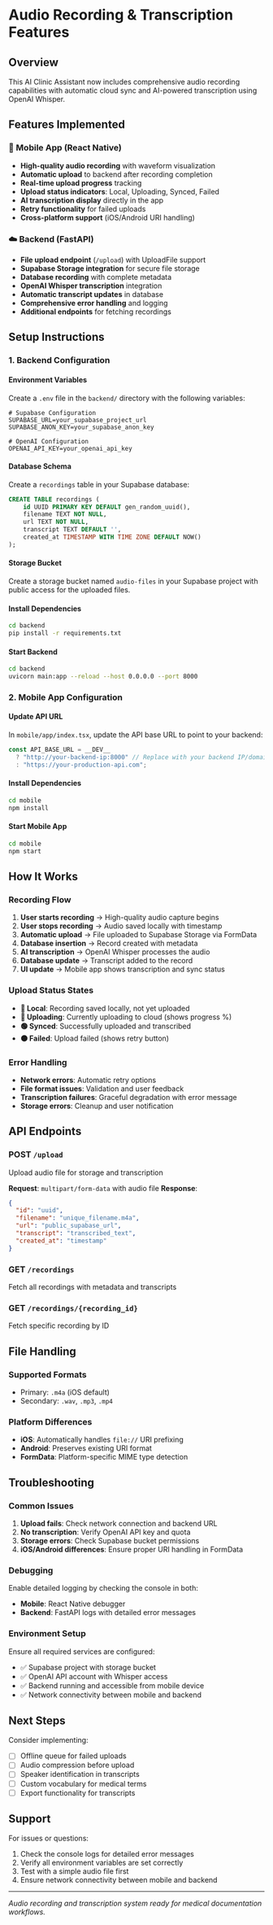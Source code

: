 # Audio Recording & Transcription Features

## Overview

This AI Clinic Assistant now includes comprehensive audio recording capabilities with automatic cloud sync and AI-powered transcription using OpenAI Whisper.

## Features Implemented

### 🎤 Mobile App (React Native)

- **High-quality audio recording** with waveform visualization
- **Automatic upload** to backend after recording completion
- **Real-time upload progress** tracking
- **Upload status indicators**: Local, Uploading, Synced, Failed
- **AI transcription display** directly in the app
- **Retry functionality** for failed uploads
- **Cross-platform support** (iOS/Android URI handling)

### ☁️ Backend (FastAPI)

- **File upload endpoint** (`/upload`) with UploadFile support
- **Supabase Storage integration** for secure file storage
- **Database recording** with complete metadata
- **OpenAI Whisper transcription** integration
- **Automatic transcript updates** in database
- **Comprehensive error handling** and logging
- **Additional endpoints** for fetching recordings

## Setup Instructions

### 1. Backend Configuration

#### Environment Variables

Create a `.env` file in the `backend/` directory with the following variables:

```env
# Supabase Configuration
SUPABASE_URL=your_supabase_project_url
SUPABASE_ANON_KEY=your_supabase_anon_key

# OpenAI Configuration
OPENAI_API_KEY=your_openai_api_key
```

#### Database Schema

Create a `recordings` table in your Supabase database:

```sql
CREATE TABLE recordings (
    id UUID PRIMARY KEY DEFAULT gen_random_uuid(),
    filename TEXT NOT NULL,
    url TEXT NOT NULL,
    transcript TEXT DEFAULT '',
    created_at TIMESTAMP WITH TIME ZONE DEFAULT NOW()
);
```

#### Storage Bucket

Create a storage bucket named `audio-files` in your Supabase project with public access for the uploaded files.

#### Install Dependencies

```bash
cd backend
pip install -r requirements.txt
```

#### Start Backend

```bash
cd backend
uvicorn main:app --reload --host 0.0.0.0 --port 8000
```

### 2. Mobile App Configuration

#### Update API URL

In `mobile/app/index.tsx`, update the API base URL to point to your backend:

```typescript
const API_BASE_URL = __DEV__
  ? "http://your-backend-ip:8000" // Replace with your backend IP/domain
  : "https://your-production-api.com";
```

#### Install Dependencies

```bash
cd mobile
npm install
```

#### Start Mobile App

```bash
cd mobile
npm start
```

## How It Works

### Recording Flow

1. **User starts recording** → High-quality audio capture begins
2. **User stops recording** → Audio saved locally with timestamp
3. **Automatic upload** → File uploaded to Supabase Storage via FormData
4. **Database insertion** → Record created with metadata
5. **AI transcription** → OpenAI Whisper processes the audio
6. **Database update** → Transcript added to the record
7. **UI update** → Mobile app shows transcription and sync status

### Upload Status States

- **🔴 Local**: Recording saved locally, not yet uploaded
- **🔵 Uploading**: Currently uploading to cloud (shows progress %)
- **🟢 Synced**: Successfully uploaded and transcribed
- **🟠 Failed**: Upload failed (shows retry button)

### Error Handling

- **Network errors**: Automatic retry options
- **File format issues**: Validation and user feedback
- **Transcription failures**: Graceful degradation with error message
- **Storage errors**: Cleanup and user notification

## API Endpoints

### POST `/upload`

Upload audio file for storage and transcription

**Request**: `multipart/form-data` with audio file
**Response**:

```json
{
  "id": "uuid",
  "filename": "unique_filename.m4a",
  "url": "public_supabase_url",
  "transcript": "transcribed_text",
  "created_at": "timestamp"
}
```

### GET `/recordings`

Fetch all recordings with metadata and transcripts

### GET `/recordings/{recording_id}`

Fetch specific recording by ID

## File Handling

### Supported Formats

- Primary: `.m4a` (iOS default)
- Secondary: `.wav`, `.mp3`, `.mp4`

### Platform Differences

- **iOS**: Automatically handles `file://` URI prefixing
- **Android**: Preserves existing URI format
- **FormData**: Platform-specific MIME type detection

## Troubleshooting

### Common Issues

1. **Upload fails**: Check network connection and backend URL
2. **No transcription**: Verify OpenAI API key and quota
3. **Storage errors**: Check Supabase bucket permissions
4. **iOS/Android differences**: Ensure proper URI handling in FormData

### Debugging

Enable detailed logging by checking the console in both:

- **Mobile**: React Native debugger
- **Backend**: FastAPI logs with detailed error messages

### Environment Setup

Ensure all required services are configured:

- ✅ Supabase project with storage bucket
- ✅ OpenAI API account with Whisper access
- ✅ Backend running and accessible from mobile device
- ✅ Network connectivity between mobile and backend

## Next Steps

Consider implementing:

- [ ] Offline queue for failed uploads
- [ ] Audio compression before upload
- [ ] Speaker identification in transcripts
- [ ] Custom vocabulary for medical terms
- [ ] Export functionality for transcripts

## Support

For issues or questions:

1. Check the console logs for detailed error messages
2. Verify all environment variables are set correctly
3. Test with a simple audio file first
4. Ensure network connectivity between mobile and backend

---

_Audio recording and transcription system ready for medical documentation workflows._
